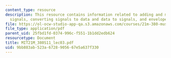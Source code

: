 ```yaml
---
content_type: resource
description: This resource contains information related to adding and multiplying
  signals, converting signals to data and data to signals, and envelopes.
file: https://ol-ocw-studio-app-qa.s3.amazonaws.com/courses/21m-380-music-and-technology-live-electronics-performance-practices-spring-2011/9bb883ab523a6728905667e5a637f330_MIT21M_380S11_lec03.pdf
file_type: application/pdf
parent_uid: 25fbd1fd-0374-996c-f551-1b1dd2edb624
resourcetype: Document
title: MIT21M_380S11_lec03.pdf
uid: 9bb883ab-523a-6728-9056-67e5a637f330
---
```

